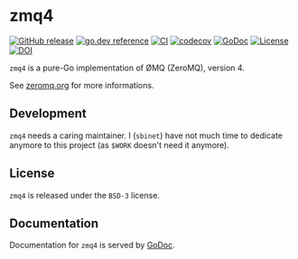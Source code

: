 # zmq4

[![GitHub release](https://img.shields.io/github/release/go-zeromq/zmq4.svg)](https://github.com/go-zeromq/zmq4/releases)
[![go.dev reference](https://pkg.go.dev/badge/github.com/go-zeromq/zmq4)](https://pkg.go.dev/github.com/go-zeromq/zmq4)
[![CI](https://github.com/go-zeromq/zmq4/workflows/CI/badge.svg)](https://github.com/go-zeromq/zmq4/actions)
[![codecov](https://codecov.io/gh/go-zeromq/zmq4/branch/main/graph/badge.svg)](https://codecov.io/gh/go-zeromq/zmq4)
[![GoDoc](https://godoc.org/github.com/go-zeromq/zmq4?status.svg)](https://godoc.org/github.com/go-zeromq/zmq4)
[![License](https://img.shields.io/badge/License-BSD--3-blue.svg)](https://github.com/go-zeromq/license)
[![DOI](https://zenodo.org/badge/129430151.svg)](https://zenodo.org/badge/latestdoi/129430151)

`zmq4` is a pure-Go implementation of ØMQ (ZeroMQ), version 4.

See [zeromq.org](http://zeromq.org) for more informations.

## Development

`zmq4` needs a caring maintainer.
I (`sbinet`) have not much time to dedicate anymore to this project (as `$WORK` doesn't need it anymore).

## License

`zmq4` is released under the `BSD-3` license.

## Documentation

Documentation for `zmq4` is served by [GoDoc](https://godoc.org/github.com/go-zeromq/zmq4).


